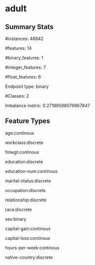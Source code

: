 # adult

## Summary Stats

#instances: 48842

#features: 14

  #binary_features: 1

  #integer_features: 7

  #float_features: 6

Endpoint type: binary

#Classes: 2

Imbalance metric: 0.27189599079967847

## Feature Types

 age:continous

workclass:discrete

fnlwgt:continous

education:discrete

education-num:continous

marital-status:discrete

occupation:discrete

relationship:discrete

race:discrete

sex:binary

capital-gain:continous

capital-loss:continous

hours-per-week:continous

native-country:discrete


